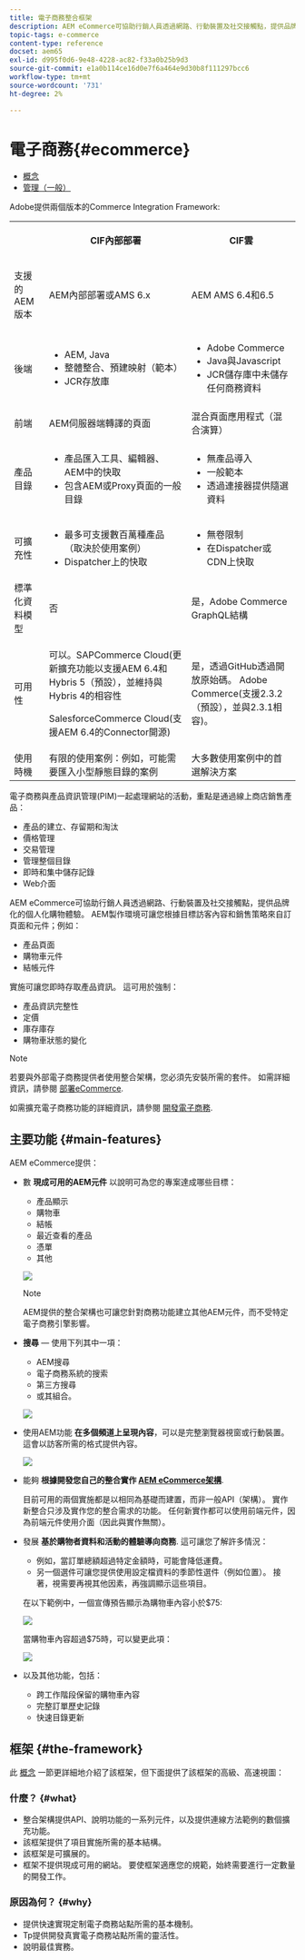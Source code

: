 ```yaml
---
title: 電子商務整合框架
description: AEM eCommerce可協助行銷人員透過網路、行動裝置及社交接觸點，提供品牌化的個人化購物體驗。
topic-tags: e-commerce
content-type: reference
docset: aem65
exl-id: d995f0d6-9e48-4228-ac82-f33a0b25b9d3
source-git-commit: e1a0b114ce16d0e7f6a464e9d30b8f111297bcc6
workflow-type: tm+mt
source-wordcount: '731'
ht-degree: 2%

---
```


# 電子商務{#ecommerce}

* [概念](/help/commerce/cif-classic/administering/concepts.md)
* [管理（一般）](/help/commerce/cif-classic/administering/generic.md)

Adobe提供兩個版本的Commerce Integration Framework:

<table>
 <tbody>
  <tr>
   <th><p> </p> </th>
   <th><p>CIF內部部署</p> </th>
   <th><p>CIF雲</p> </th>
  </tr>
  <tr>
   <td><p>支援的 AEM 版本</p> </td>
   <td><p>AEM內部部署或AMS 6.x</p> </td>
   <td>AEM AMS 6.4和6.5</td>
  </tr>
  <tr>
   <td><p>後端</p> </td>
   <td>
    <ul>
     <li>AEM, Java</li>
     <li>整體整合、預建映射（範本）</li>
     <li>JCR存放庫</li>
    </ul> </td>
   <td>
    <ul>
     <li>Adobe Commerce</li>
     <li>Java與Javascript</li>
     <li>JCR儲存庫中未儲存任何商務資料</li>
    </ul> </td>
  </tr>
  <tr>
   <td><p>前端</p> </td>
   <td><p>AEM伺服器端轉譯的頁面</p> </td>
   <td>混合頁面應用程式（混合演算）</td>
  </tr>
  <tr>
   <td><p>產品目錄</p> </td>
   <td>
    <ul>
     <li>產品匯入工具、編輯器、AEM中的快取</li>
     <li>包含AEM或Proxy頁面的一般目錄</li>
    </ul> </td>
   <td>
    <ul>
     <li>無產品導入</li>
     <li>一般範本</li>
     <li>透過連接器提供隨選資料</li>
    </ul> </td>
  </tr>
  <tr>
   <td><p>可擴充性</p> </td>
   <td>
    <ul>
     <li>最多可支援數百萬種產品（取決於使用案例）</li>
     <li>Dispatcher上的快取</li>
    </ul> </td>
   <td>
    <ul>
     <li>無卷限制</li>
     <li>在Dispatcher或CDN上快取</li>
    </ul> </td>
  </tr>
  <tr>
   <td>標準化資料模型</td>
   <td>否</td>
   <td>是，Adobe Commerce GraphQL結構</td>
  </tr>
  <tr>
   <td>可用性</td>
   <td><p>可以。SAPCommerce Cloud(更新擴充功能以支援AEM 6.4和Hybris 5（預設），並維持與Hybris 4的相容性</p> <p>SalesforceCommerce Cloud(支援AEM 6.4的Connector開源)</p> </td>
   <td>是，透過GitHub透過開放原始碼。 Adobe Commerce(支援2.3.2（預設），並與2.3.1相容)。</td>
  </tr>
  <tr>
   <td>使用時機</td>
   <td>有限的使用案例：例如，可能需要匯入小型靜態目錄的案例</td>
   <td>大多數使用案例中的首選解決方案</td>
  </tr>
 </tbody>
</table>

電子商務與產品資訊管理(PIM)一起處理網站的活動，重點是通過線上商店銷售產品：

* 產品的建立、存留期和淘汰
* 價格管理
* 交易管理
* 管理整個目錄
* 即時和集中儲存記錄
* Web介面

AEM eCommerce可協助行銷人員透過網路、行動裝置及社交接觸點，提供品牌化的個人化購物體驗。 AEM製作環境可讓您根據目標訪客內容和銷售策略來自訂頁面和元件；例如：

* 產品頁面
* 購物車元件
* 結帳元件

實施可讓您即時存取產品資訊。 這可用於強制：

* 產品資訊完整性
* 定價
* 庫存庫存
* 購物車狀態的變化

>[!NOTE]
>
>若要與外部電子商務提供者使用整合架構，您必須先安裝所需的套件。 如需詳細資訊，請參閱 [部署eCommerce](/help/commerce/cif-classic/deploying/ecommerce.md).
>
>如需擴充電子商務功能的詳細資訊，請參閱 [開發電子商務](/help/commerce/cif-classic/developing/ecommerce.md).

## 主要功能 {#main-features}

AEM eCommerce提供：

* 數 **現成可用的AEM元件** 以說明可為您的專案達成哪些目標：

   * 產品顯示
   * 購物車
   * 結帳
   * 最近查看的產品
   * 憑單
   * 其他

   ![](/help/sites-administering/assets/chlimage_1-130.png)

   >[!NOTE]
   >
   >AEM提供的整合架構也可讓您針對商務功能建立其他AEM元件，而不受特定電子商務引擎影響。

* **搜尋**  — 使用下列其中一項：

   * AEM搜尋
   * 電子商務系統的搜索
   * 第三方搜尋
   * 或其組合。

   ![](/help/sites-administering/assets/chlimage_1-131.png)

* 使用AEM功能 **在多個頻道上呈現內容**，可以是完整瀏覽器視窗或行動裝置。 這會以訪客所需的格式提供內容。

   ![](/help/sites-administering/assets/chlimage_1-132.png)

* 能夠 **根據開發您自己的整合實作 [AEM eCommerce架構](#the-framework)**.

   目前可用的兩個實施都是以相同為基礎而建置，而非一般API（架構）。 實作新整合只涉及實作您的整合需求的功能。 任何新實作都可以使用前端元件，因為前端元件使用介面（因此與實作無關）。

* 發展 **基於購物者資料和活動的體驗導向商務**. 這可讓您了解許多情況：

   * 例如，當訂單總額超過特定金額時，可能會降低運費。
   * 另一個選件可讓您提供使用設定檔資料的季節性選件（例如位置）。 接著，視需要再視其他因素，再強調顯示這些項目。

   在以下範例中，一個宣傳預告顯示為購物車內容小於$75:

   ![](/help/sites-administering/assets/chlimage_1-133.png)

   當購物車內容超過$75時，可以變更此項：

   ![](/help/sites-administering/assets/chlimage_1-134.png)

* 以及其他功能，包括：

   * 跨工作階段保留的購物車內容
   * 完整訂單歷史記錄
   * 快速目錄更新

## 框架 {#the-framework}

此 [概念](/help/commerce/cif-classic/administering/concepts.md) 一節更詳細地介紹了該框架，但下面提供了該框架的高級、高速視圖：

### 什麼？ {#what}

* 整合架構提供API、說明功能的一系列元件，以及提供連線方法範例的數個擴充功能。
* 該框架提供了項目實施所需的基本結構。
* 該框架是可擴展的。
* 框架不提供現成可用的網站。 要使框架適應您的規範，始終需要進行一定數量的開發工作。

### 原因為何？ {#why}

* 提供快速實現定制電子商務站點所需的基本機制。
* Tp提供開發真實電子商務站點所需的靈活性。
* 說明最佳實務。
